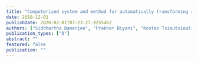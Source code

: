 ```yaml
---
title: "Computerized system and method for automatically transforming and providing domain specific chatbot responses"
date: 2018-12-01
publishDate: 2020-02-01T07:23:27.925546Z
authors: ["Siddhartha Banerjee", "Prakhar Biyani", "Kostas Tsioutsiouliklis"]
publication_types: ["0"]
abstract: ""
featured: false
publication: ""
---
```


